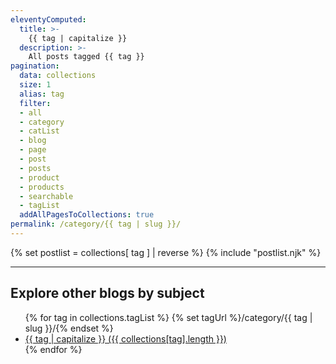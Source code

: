 ```yaml
---
eleventyComputed:
  title: >-
    {{ tag | capitalize }}
  description: >-
    All posts tagged {{ tag }}
pagination:
  data: collections
  size: 1
  alias: tag
  filter:
  - all
  - category
  - catList
  - blog
  - page
  - post
  - posts
  - product
  - products
  - searchable
  - tagList
  addAllPagesToCollections: true
permalink: /category/{{ tag | slug }}/
---
```


{% set postlist = collections[ tag ] | reverse %}
{% include "postlist.njk" %}

<hr class="major" />
<h2 class="text-center">Explore other blogs by subject</h2>
<ul class="tag-list">
{% for tag in collections.tagList %}
{% set tagUrl %}/category/{{ tag | slug }}/{% endset %}
<li><a href="{{ tagUrl }}" class="tag">{{ tag | capitalize }} ({{ collections[tag].length }})</a></li>
{% endfor %}
</ul>
